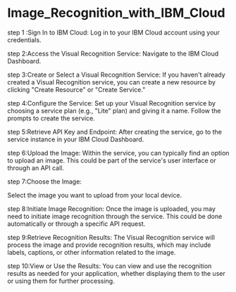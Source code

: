# Image_Recognition_with_IBM_Cloud

step 1 :Sign In to IBM Cloud:
Log in to your IBM Cloud account using your credentials.

step 2:Access the Visual Recognition Service:
Navigate to the IBM Cloud Dashboard.

step 3:Create or Select a Visual Recognition Service:
If you haven't already created a Visual Recognition service, you can create a new resource by clicking "Create Resource" or "Create Service."

step 4:Configure the Service:
Set up your Visual Recognition service by choosing a service plan (e.g., "Lite" plan) and giving it a name. Follow the prompts to create the service.

step 5:Retrieve API Key and Endpoint:
After creating the service, go to the service instance in your IBM Cloud Dashboard.

step 6:Upload the Image:
Within the service, you can typically find an option to upload an image. This could be part of the service's user interface or through an API call.

step 7:Choose the Image:

Select the image you want to upload from your local device.

step 8:Initiate Image Recognition:
Once the image is uploaded, you may need to initiate image recognition through the service. This could be done automatically or through a specific API request.

step 9:Retrieve Recognition Results:
The Visual Recognition service will process the image and provide recognition results, which may include labels, captions, or other information related to the image.

step 10:View or Use the Results:
You can view and use the recognition results as needed for your application, whether displaying them to the user or using them for further processing.

